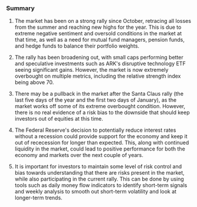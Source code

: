 ### Summary

1. The market has been on a strong rally since October, retracing all losses
from the summer and reaching new highs for the year. This is due to extreme
negative sentiment and oversold conditions in the market at that time, as
well as a need for mutual fund managers, pension funds, and hedge funds to
balance their portfolio weights.

2. The rally has been broadening out, with small caps performing better
and speculative investments such as ARK's disruptive technology ETF seeing
significant gains. However, the market is now extremely overbought on multiple
metrics, including the relative strength index being above 70.

3. There may be a pullback in the market after the Santa Claus rally (the
last five days of the year and the first two days of January), as the market
works off some of its extreme overbought condition. However, there is no
real evidence of a risk bias to the downside that should keep investors out
of equities at this time.

4. The Federal Reserve's decision to potentially reduce interest rates
without a recession could provide support for the economy and keep it out of
rececession for longer than expected. This, along with continued liquidity
in the market, could lead to positive performance for both the economy and
markets over the next couple of years.

5. It is important for investors to maintain some level of risk control
and bias towards understanding that there are risks present in the market,
while also participating in the current rally. This can be done by using tools
such as daily money flow indicators to identify short-term signals and weekly
analysis to smooth out short-term volatility and look at longer-term trends.
